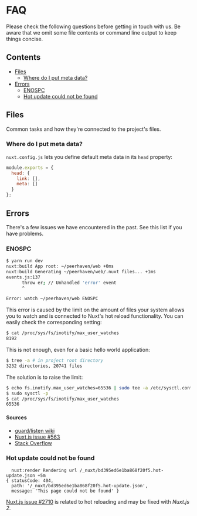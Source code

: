# FAQ

Please check the following questions before getting in touch with us.
Be aware that we omit some file contents or command line output to keep things concise.

## Contents

- [Files](#files)
  - [Where do I put meta data?](#where-do-i-put-meta-data)
- [Errors](#errors)
  - [ENOSPC](#enospc)
  - [Hot update could not be found](#hot-update-could-not-be-found)

## Files

Common tasks and how they're connected to the project's files.

### Where do I put meta data?

`nuxt.config.js` lets you define default meta data in its `head` property:

```javascript
module.exports = {
  head: {
    link: [],
    meta: []
  }
};
```

## Errors

There's a few issues we have encountered in the past.
See this list if you have problems.

### ENOSPC

```bash
$ yarn run dev
nuxt:build App root: ~/peerhaven/web +0ms
nuxt:build Generating ~/peerhaven/web/.nuxt files... +1ms
events.js:137
      throw er; // Unhandled 'error' event
      ^

Error: watch ~/peerhaven/web ENOSPC
```

This error is caused by the limit on the amount of files your system allows you to watch and is connected to Nuxt's hot reload functionality.
You can easily check the corresponding setting:

```bash
$ cat /proc/sys/fs/inotify/max_user_watches
8192
```

This is not enough, even for a basic hello world application:

```bash
$ tree -a # in project root directory
3232 directories, 20741 files
```

The solution is to raise the limit:

```bash
$ echo fs.inotify.max_user_watches=65536 | sudo tee -a /etc/sysctl.conf
$ sudo sysctl -p
$ cat /proc/sys/fs/inotify/max_user_watches
65536
```

#### Sources

- [guard/listen wiki](https://github.com/guard/listen/wiki/Increasing-the-amount-of-inotify-watchers)
- [Nuxt.js issue #563](https://github.com/nuxt/nuxt.js/issues/563)
- [Stack Overflow](https://stackoverflow.com/q/22475849/2040520)

### Hot update could not be found

```
  nuxt:render Rendering url /_nuxt/bd395ed6e1ba868f20f5.hot-update.json +5m
{ statusCode: 404,
  path: '/_nuxt/bd395ed6e1ba868f20f5.hot-update.json',
  message: 'This page could not be found' }
```

[Nuxt.js issue #2710](https://github.com/nuxt/nuxt.js/issues/2710) is related to hot reloading and may be fixed with _Nuxt.js 2_.
